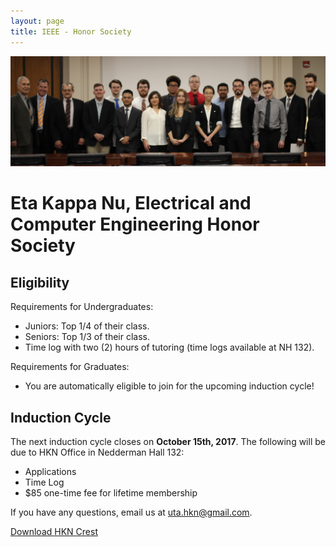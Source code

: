```yaml
---
layout: page
title: IEEE - Honor Society
---
```


<img src="/files/HKNfall2017.JPG"> 

# Eta Kappa Nu, Electrical and Computer Engineering Honor Society

## Eligibility

Requirements for Undergraduates:
- Juniors: Top 1/4 of their class.
- Seniors: Top 1/3 of their class.
- Time log with two (2) hours of tutoring (time logs available at NH 132).

Requirements for Graduates:
- You are automatically eligible to join for the upcoming induction cycle!


## Induction Cycle
The next induction cycle closes on **October 15th, 2017**.
The following will be due to HKN Office in Nedderman Hall 132:
- Applications
- Time Log
- $85 one-time fee for lifetime membership


If you have any questions, email us at uta.hkn@gmail.com.

<a href="/files/HKNcrest.png" download>Download HKN Crest

